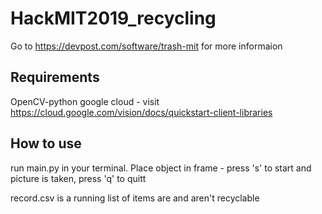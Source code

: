# HackMIT2019_recycling
Go to https://devpost.com/software/trash-mit for more informaion


## Requirements
OpenCV-python
google cloud - visit https://cloud.google.com/vision/docs/quickstart-client-libraries

## How to use

run main.py in your terminal.
Place object in frame - press 's' to start and picture is taken, press 'q' to quitt

record.csv is a running list of items are and aren't recyclable
